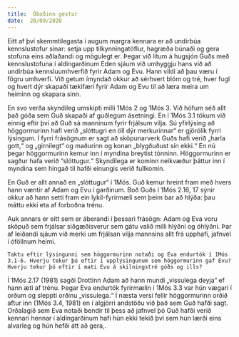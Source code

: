 ```yaml
---
title:  Óboðinn gestur
date:  28/09/2020
---
```


Eitt af því skemmtilegasta í augum margra kennara er að undirbúa kennslustofur sínar: setja upp tilkynningatöflur, hagræða búnaði og gera stofuna eins aðlaðandi og mögulegt er. Þegar við lítum á hugsjón Guðs með kennslustofuna í aldingarðinum Eden sjáum við umhyggju hans við að undirbúa kennsluumhverfið fyrir Adam og Evu. Hann vildi að þau væru í fögru umhverfi. Við getum ímyndað okkur að sérhvert blóm og tré, hver fugl og hvert dýr skapaði tækifæri fyrir Adam og Evu til að læra meira um heiminn og skapara sinn.

En svo verða skyndileg umskipti milli 1Mós 2 og 1Mós 3. Við höfum séð allt það góða sem Guð skapaði af guðlegum ásetningi. En í 1Mós 3.1 tökum við einnig eftir því að Guð sá manninum fyrir frjálsum vilja. Sú yfirlýsing að höggormurinn hafi verið „slóttugri en öll dýr merkurinnar“ er gjörólík fyrri lýsingum. Í fyrri frásögnum er sagt að sköpunarverk Guðs hafi verið „harla gott,“ og „girnilegt“ og maðurinn og konan „blygðuðust sín ekki.“ En nú þegar höggormurinn kemur inn í myndina breytist tónninn. Höggormurinn er sagður hafa verið “slóttugur.“ Skyndilega er kominn neikvæður þáttur inn í myndina sem hingað til hafði einungis verið fullkomin.

En Guð er allt annað en „slóttugur“ í 1Mós. Guð kemur hreint fram með hvers hann væntir af Adam og Evu í garðinum. Boð Guðs í 1Mós 2.16, 17 sýnir okkur að hann setti fram ein lykil-fyrirmæli sem þeim bar að hlýða: þau máttu ekki eta af forboðna trénu.

Auk annars er eitt sem er áberandi í þessari frásögn: Adam og Eva voru sköpuð sem frjálsar siðgæðisverur sem gátu valið milli hlýðni og óhlýðni. Þar af leiðandi sjáum við merki um frjálsan vilja mannsins allt frá upphafi, jafnvel í óföllnum heimi.

`Taktu eftir lýsingunni sem höggormurinn notaði og Eva endurtók í 1Mós 3.1-6. Hverju tekur þú eftir í upplýsingunum sem höggormurinn gaf Evu? Hverju tekur þú eftir í mati Evu á skilningstré góðs og ills?`

Í 1Mós 2.17 (1981) sagði Drottinn Adam að hann mundi „vissulega deyja“ ef hann æti af trénu. Þegar Eva endurtók fyrirmælin í 1Mós 3.3 var hún vægari í orðum og sleppti orðinu „vissulega.“ Í næsta versi fellir höggormurinn orðið aftur inn (1Mós 3.4, 1981) en í algjörri andstöðu við það sem Guð hafði sagt. Orðalagið sem Eva notaði bendir til þess að jafnvel þó Guð hafði verið kennari hennar í aldingarðinum hafi hún ekki tekið því sem hún lærði eins alvarleg og hún hefði átt að gera,.